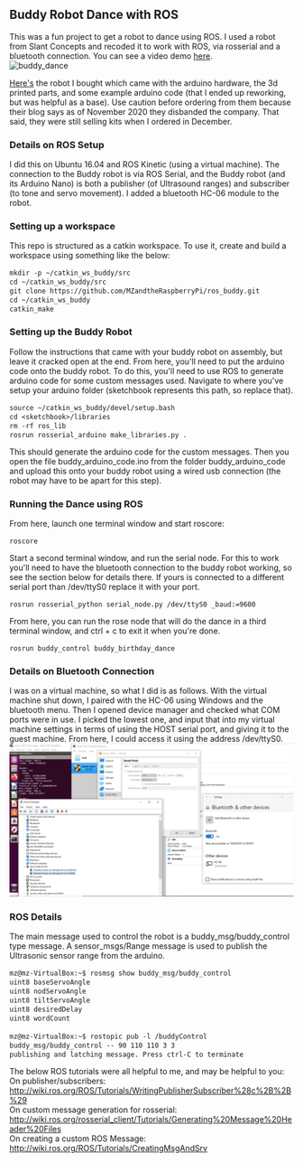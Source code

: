 ## Buddy Robot Dance with ROS
This was a fun project to get a robot to dance using ROS. I used a robot from Slant Concepts and recoded it to work with ROS, via rosserial and a bluetooth connection. You can see a video demo [here](https://www.youtube.com/watch?v=vbnvpwlZbOY).    
![buddy_dance](screenshots/buddy_dance.gif)    

[Here's](https://www.littlearmrobot.com/buddy.html) the robot I bought which came with the arduino hardware, the 3d printed parts, and some example arduino code (that I ended up reworking, but was helpful as a base). Use caution before ordering from them because their blog says as of November 2020 they disbanded the company. That said, they were still selling kits when I ordered in December.    

### Details on ROS Setup
I did this on Ubuntu 16.04 and ROS Kinetic (using a virtual machine). The connection to the Buddy robot is via ROS Serial, and the Buddy robot (and its Arduino Nano) is both a publisher (of Ultrasound ranges) and subscriber (to tone and servo movement). I added a bluetooth HC-06 module to the robot.

### Setting up a workspace
This repo is structured as a catkin workspace. To use it, create and build a workspace using something like the below:    
```
mkdir -p ~/catkin_ws_buddy/src
cd ~/catkin_ws_buddy/src
git clone https://github.com/MZandtheRaspberryPi/ros_buddy.git
cd ~/catkin_ws_buddy
catkin_make
```    

### Setting up the Buddy Robot
Follow the instructions that came with your buddy robot on assembly, but leave it cracked open at the end. From here, you'll need to put the arduino code onto the buddy robot. To do this, you'll need to use ROS to generate arduino code for some custom messages used. Navigate to where you've setup your arduino folder (sketchbook represents this path, so replace that).    
```
source ~/catkin_ws_buddy/devel/setup.bash
cd <sketchbook>/libraries
rm -rf ros_lib
rosrun rosserial_arduino make_libraries.py .
```    
This should generate the arduino code for the custom messages. Then you open the file buddy_arduino_code.ino from the folder buddy_arduino_code and upload this onto your buddy robot using a wired usb connection (the robot may have to be apart for this step).

### Running the Dance using ROS

From here, launch one terminal window and start roscore:    
```
roscore
```    

Start a second terminal window, and run the serial node. For this to work you'll need to have the bluetooth connection to the buddy robot working, so see the section below for details there. If yours is connected to a different serial port than /dev/ttyS0 replace it with your port.    
```
rosrun rosserial_python serial_node.py /dev/ttyS0 _baud:=9600
```    

From here, you can run the rose node that will do the dance in a third terminal window, and ctrl + c to exit it when you're done.    
```
rosrun buddy_control buddy_birthday_dance
```


### Details on Bluetooth Connection
I was on a virtual machine, so what I did is as follows. With the virtual machine shut down, I paired with the HC-06 using Windows and the bluetooth menu. Then I opened device manager and checked what COM ports were in use. I picked the lowest one, and input that into my virtual machine settings in terms of using the HOST serial port, and giving it to the guest machine. From here, I could access it using the address /dev/ttyS0.    
![bluetooth_settings](screenshots/bluetooth_settings.PNG)    

### ROS Details
The main message used to control the robot is a buddy_msg/buddy_control type message. A sensor_msgs/Range message is used to publish the Ultrasonic sensor range from the arduino.     
```
mz@mz-VirtualBox:~$ rosmsg show buddy_msg/buddy_control
uint8 baseServoAngle
uint8 nodServoAngle
uint8 tiltServoAngle
uint8 desiredDelay
uint8 wordCount

mz@mz-VirtualBox:~$ rostopic pub -l /buddyControl buddy_msg/buddy_control -- 90 110 110 3 3
publishing and latching message. Press ctrl-C to terminate
```    
The below ROS tutorials were all helpful to me, and may be helpful to you:    
On publisher/subscribers: http://wiki.ros.org/ROS/Tutorials/WritingPublisherSubscriber%28c%2B%2B%29    
On custom message generation for rosserial: http://wiki.ros.org/rosserial_client/Tutorials/Generating%20Message%20Header%20Files     
On creating a custom ROS Message: http://wiki.ros.org/ROS/Tutorials/CreatingMsgAndSrv    
